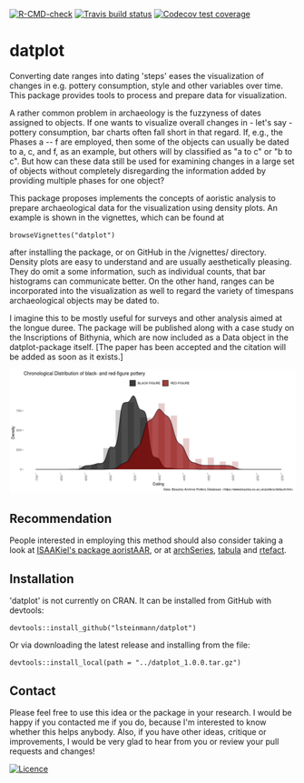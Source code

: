 <!-- badges: start -->
  [![R-CMD-check](https://github.com/lsteinmann/datplot/workflows/R-CMD-check/badge.svg)](https://github.com/lsteinmann/datplot/actions)
  [![Travis build status](https://travis-ci.com/lsteinmann/datplot.svg?branch=main)](https://travis-ci.com/lsteinmann/datplot)
  [![Codecov test coverage](https://codecov.io/gh/lsteinmann/datplot/branch/main/graph/badge.svg)](https://codecov.io/gh/lsteinmann/datplot?branch=main)
  <!-- badges: end -->

datplot
=======

Converting date ranges into dating 'steps' eases the visualization of changes in e.g. pottery consumption, style and other variables over time. This package provides tools to process and prepare data for visualization.

A rather common problem in archaeology is the fuzzyness of dates assigned to objects. If one wants to visualize overall changes in - let's say - pottery consumption, bar charts often fall short in that regard. If, e.g., the Phases a -- f are employed, then some of the objects can usually be dated to a, c, and f, as an example, but others will by classified as "a to c" or "b to c". But how can these data still be used for examining changes in a large set of objects without completely disregarding the information added by providing multiple phases for one object?

This package proposes implements the concepts of aoristic analysis to prepare archaeological data for the visualization using density plots. An example is shown in the vignettes, which can be found at

    browseVignettes("datplot")

after installing the package, or on GitHub in the /vignettes/ directory. Density plots are easy to understand and are usually aesthetically pleasing. They do omit a some information, such as individual counts, that bar histograms can communicate better. On the other hand, ranges can be incorporated into the visualization as well to regard the variety of timespans archaeological objects may be dated to.

I imagine this to be mostly useful for surveys and other analysis aimed at the longue duree. The package will be published along with a case study on the Inscriptions of Bithynia, which are now included as a Data object in the datplot-package itself. [The paper has been accepted and the citation will be added as soon as it exists.] 

![Attic Pottery from BAPD by Date](inst/extdata/demo_readme.png "Attic Pottery from BAPD by Date")



Recommendation
-------
People interested in employing this method should also consider taking a look at [ISAAKiel's package aoristAAR](https://github.com/ISAAKiel/aoristAAR/), or at [archSeries](github.com/davidcorton/archSeries), [tabula](github.com/nfrerebeau/tabula/) and [rtefact](github.com/ahb108/rtefact). 


Installation 
-------
'datplot' is not currently on CRAN. It can be installed from GitHub with devtools:

    devtools::install_github("lsteinmann/datplot")

Or via downloading the latest release and installing from the file: 

    devtools::install_local(path = "../datplot_1.0.0.tar.gz")

Contact
-------

Please feel free to use this idea or the package in your research. I would be happy if you contacted me if you do, because I'm interested to know whether this helps anybody. Also, if you have other ideas, critique or improvements, I would be very glad to hear from you or review your pull requests and changes! 

[![Licence](https://i.creativecommons.org/l/by-sa/4.0/88x31.png)](http://creativecommons.org/licenses/by-sa/4.0/)
